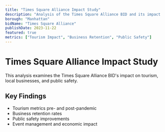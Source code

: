 ```yaml
---
title: "Times Square Alliance Impact Study"
description: "Analysis of the Times Square Alliance BID and its impact on local tourism and businesses"
borough: "Manhattan"
bidName: "Times Square Alliance"
publishDate: 2023-11-22
featured: true
metrics: ["Tourism Impact", "Business Retention", "Public Safety"]
---
```


# Times Square Alliance Impact Study

This analysis examines the Times Square Alliance BID's impact on tourism, local businesses, and public safety.

## Key Findings

- Tourism metrics pre- and post-pandemic
- Business retention rates
- Public safety improvements
- Event management and economic impact